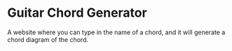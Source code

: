 # Guitar Chord Generator
A website where you can type in the name of a chord, and it will generate a chord diagram of the chord.
